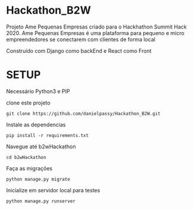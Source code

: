# Hackathon_B2W

Projeto Ame Pequenas Empresas criado para o Hackhathon Summit Hack 2020.
Ame Pequenas Empresas é uma plataforma para pequeno e micro empreendedores se conectarem com clientes de forma local

Construído com Django como backEnd e React como Front


# SETUP

Necessário Python3 e PIP

clone este projeto

    git clone https://github.com/danielpassy/Hackathon_B2W.git
   
Instale as dependencias

    pip install -r requirements.txt
    
Navegue até b2wHackathon

    cd b2wHackathon

Faça as migrações

    python manage.py migrate
    
Inicialize em servidor local para testes

    python manage.py runserver
 
    
